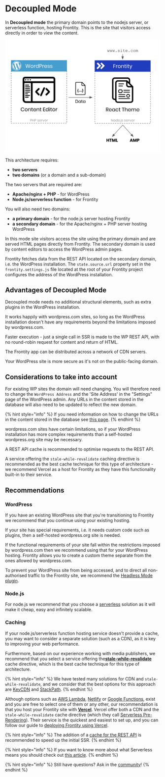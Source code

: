 # Decoupled Mode

In **Decoupled mode** the primary domain points to the nodejs server, or serverless function, hosting Frontity. This is the site that visitors access directly in order to view the content.

![](../.gitbook/assets/frontity-architecture%20%282%29%20%288%29%20%288%29.png)

This architecture requires:

- **two servers**
- **two domains** (or a domain and a sub-domain)

The two servers that are required are:

- **Apache/nginx + PHP** - for WordPress
- **Node.js/serverless function** - for Frontity

You will also need two domains:

- **a primary domain** - for the node.js server hosting Frontity
- **a secondary domain** - for the Apache/nginx + PHP server hosting WordPress

In this mode site visitors access the site using the primary domain and are served HTML pages directly from Frontity. The secondary domain is used by content editors to access the WordPress admin pages.

Frontity fetches data from the REST API located on the secondary domain, i.e. the WordPress installation. The `state.source.url` property set in the `frontity.settings.js` file located at the root of your Frontity project configures the address of the WordPress installation.


## Advantages of Decoupled Mode

Decoupled mode needs no additional structural elements, such as extra plugins in the WordPress installation.

It works happily with wordpress.com sites, so long as the WordPress installation doesn't have any requirements beyond the limitations imposed by wordpress.com.

Faster execution - just a single call in SSR is made to the WP REST API, with no round-robin request for content and return of HTML.

The Frontity app can be distributed across a network of CDN servers.

Your WordPress site is more secure as it's not on the public-facing domain.

## Considerations to take into account

For existing WP sites the domain will need changing. You will therefore need to change the `WordPress Address` and the 'Site Address' in the "Settings" page of the WordPress admin. Any URLs in the content stored in the database will also need to be updated to reflect the new domain.

{% hint style="info" %}
If you need information on how to change the URLs in the content stored in the database see [this page](update-db-urls.md).
{% endhint %}

wordpress.com sites have certain limitations, so if your WordPress installation has more complex requirements than a self-hosted wordpress.org site may be necessary.

A REST API cache is recommended to optimise requests to the REST API.

A service offering the `stale-while-revalidate` caching directive is recommended as the best cache technique for this type of architecture - we recommend Vercel as a host for Frontity as they have this functionality built-in to their service.

## Recommendations

### WordPress

If you have an existing WordPress site that you're transitioning to Frontity we recommend that you continue using your existing hosting.

If your site has special requirements, i.e. it needs custom code such as plugins, then a self-hosted wordpress.org site is needed.

If the functional requirements of your site fall within the restrictions imposed by wordpress.com then we recommend using that for your WordPress hosting. Frontity allows you to create a custom theme separate from the ones allowed by wordpress.com.

To prevent your WordPress site from being accessed, and to direct all non-authorised traffic to the Frontity site, we recommend the [Headless Mode plugin](https://wordpress.org/plugins/headless-mode/).

### Node.js

For node.js we recommend that you choose a [serverless](https://about.gitlab.com/topics/serverless/) solution as it will make it cheap, easy and infinitely scalable.

### Caching

If your node.js/serverless function hosting service doesn't provide a cache, you may want to consider a separate solution \(such as a CDN\), as it is key to improving your web performance.

Furthermore, based on our experience working with media publishers, we recommend that you select a service offering the[**stale-while-revalidate**](https://www.keycdn.com/blog/keycdn-supports-stale-while-revalidate) cache directive, which is the best cache technique for this type of architecture.

{% hint style="info" %}
We have tested many solutions for CDN and `stale-while-revalidate`, and we consider that the best options for this approach are [KeyCDN](https://www.keycdn.com) and [StackPath](https://www.stackpath.com/).
{% endhint %}

Although options such as [AWS Lambda](https://aws.amazon.com/lambda), [Netlify](https://www.netlify.com/) or [Google Functions](https://cloud.google.com/functions/), exist and you are free to select one of them or any other, our recommendation is that you host your Frontity site with [**Vercel**](https://vercel.com/). Vercel offer both a CDN and the `stale-while-revalidate` cache directive (which they call [Serverless Pre-Rendering](https://vercel.com/blog/serverless-pre-rendering)). Their service is the quickest and easiest to set up, and you can follow our guide to [deploying Frontity using Vercel](../deployment/deploy-using-vercel).

{% hint style="info" %}
The addition of a [cache for the REST API](https://wordpress.org/plugins/wp-rest-cache/) is recommended to speed up the initial SSR.
{% endhint %}

{% hint style="info" %}
If you want to know more about what Serverless means you should check out [this article](https://hackernoon.com/what-is-serverless-architecture-what-are-its-pros-and-cons-cc4b804022e9).
{% endhint %}

{% hint style="info" %}
Still have questions? Ask in the [community](https://community.frontity.org)!
{% endhint %}

